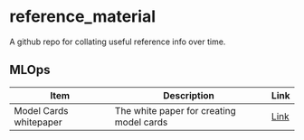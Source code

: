 # reference_material
A github repo for collating useful reference info over time. 


## MLOps


|Item      |Description |Link |
| ----------- | ----------- |--------|
| Model Cards whitepaper      | The white paper for creating model cards       | [Link](https://arxiv.org/pdf/1810.03993.pdf)|
